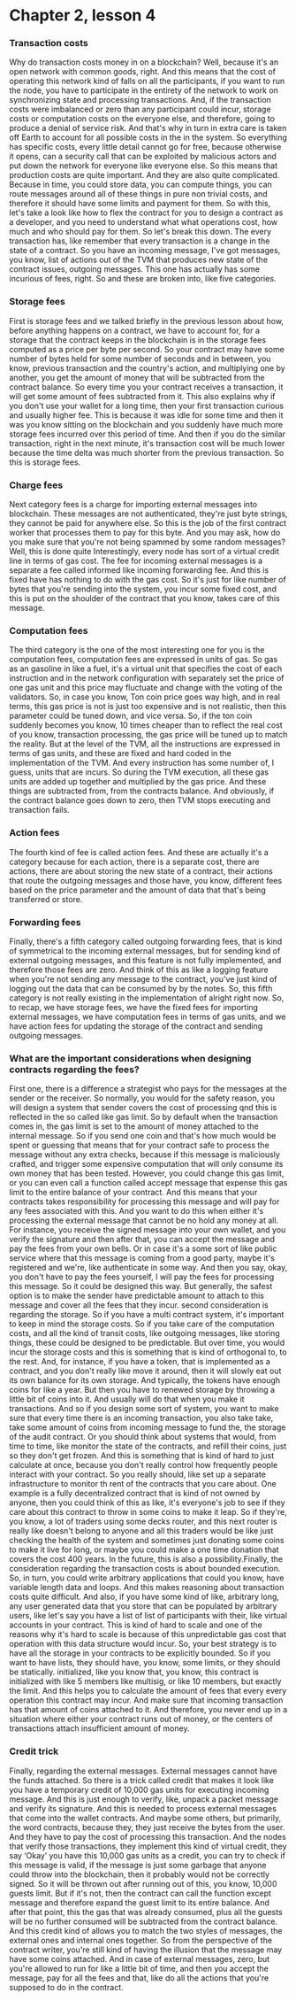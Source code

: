 # Chapter 2, lesson 4
### Transaction costs
Why do transaction costs money in on a blockchain? Well, because it's an open network with common goods, right. And this means that the cost of operating this network kind of falls on all the participants, if you want to run the node, you have to participate in the entirety of the network to work on synchronizing state and processing transactions. And, if the transaction costs were imbalanced or zero than any participant could incur, storage costs or computation costs on the everyone else, and therefore, going to produce a denial of service risk. And that's why in turn in extra care is taken off Earth to account for all possible costs in the in the system. So everything has specific costs, every little detail cannot go for free, because otherwise it opens, can a security call that can be exploited by malicious actors and put down the network for everyone like everyone else. So this means that production costs are quite important. And they are also quite complicated. Because in time, you could store data, you can compute things, you can route messages around all of these things in pure non trivial costs, and therefore it should have some limits and payment for them. So with this, let's take a look like how to flex the contract for you to design a contract as a developer, and you need to understand what what operations cost, how much and who should pay for them. So let's break this down. The every transaction has, like remember that every transaction is a change in the state of a contract. So you have an incoming message, I've got messages, you know, list of actions out of the TVM that produces new state of the contract issues, outgoing messages. This one has actually has some incurious of fees, right. So and these are broken into, like five categories.
### Storage fees
First is storage fees and we talked briefly in the previous lesson about how, before anything happens on a contract, we have to account for, for a storage that the contract keeps in the blockchain is in the storage fees computed as a price per byte per second. So your contract may have some number of bytes held for some number of seconds and in between, you know, previous transaction and the country's action, and multiplying one by another, you get the amount of money that will be subtracted from the contract balance. So every time you your contract receives a transaction, it will get some amount of fees subtracted from it. This also explains why if you don't use your wallet for a long time, then your first transaction curious and usually higher fee. This is because it was idle for some time and then it was you know sitting on the blockchain and you suddenly have much more storage fees incurred over this period of time. And then if you do the similar transaction, right in the next minute, it's transaction cost will be much lower because the time delta was much shorter from the previous transaction. So this is storage fees.
### Charge fees
Next category fees is a charge for importing external messages into blockchain. These messages are not authenticated, they're just byte strings, they cannot be paid for anywhere else. So this is the job of the first contract worker that processes them to pay for this byte. And you may ask, how do you make sure that you're not being spammed by some random messages? Well, this is done quite Interestingly, every node has sort of a virtual credit line in terms of gas cost. The fee for incoming external messages is a separate a fee called informed like incoming forwarding fee. And this is fixed have has nothing to do with the gas cost. So it's just for like number of bytes that you're sending into the system, you incur some fixed cost, and this is put on the shoulder of the contract that you know, takes care of this message.
### Computation fees
The third category is the one of the most interesting one for you is the computation fees, computation fees are expressed in units of gas. So gas as an gasoline in like a  fuel, it's a virtual unit that specifies the cost of each instruction and in the network configuration with separately set the price of one gas unit and this price may fluctuate and change with the voting of the validators. So, in case you know, Ton coin price goes way high, and in real terms, this gas price is not is just too expensive and is not realistic, then this parameter could be tuned down, and vice versa. So, if the ton coin suddenly becomes you know, 10 times cheaper than to reflect the real cost of you know, transaction processing, the gas price will be tuned up to match the reality. But at the level of the TVM, all the instructions are expressed in terms of gas units, and these are fixed and hard coded in the implementation of the TVM. And every instruction has some number of, I guess, units that are incurs. So during the TVM execution, all these gas units are added up together and multiplied by the gas price. And these things are subtracted from, from the contracts balance. And obviously, if the contract balance goes down to zero, then TVM stops executing and transaction fails.
### Action fees
The fourth kind of fee is called action fees. And these are actually it's a category because for each action, there is a separate cost, there are actions, there are about storing the new state of a contract, their actions that route the outgoing messages and those have, you know, different fees based on the price parameter and the amount of data that that's being transferred or store.
### Forwarding fees
Finally, there's a fifth category called outgoing forwarding fees, that is kind of symmetrical to the incoming external messages, but for sending kind of external outgoing messages, and this feature is not fully implemented, and therefore those fees are zero. And think of this as like a logging feature when you're not sending any message to the contract, you've just kind of logging out the data that can be consumed by by the notes. So, this fifth category is not really existing in the implementation of alright right now. So, to recap, we have storage fees, we have the fixed fees for importing external messages, we have computation fees in terms of gas units, and we have action fees for updating the storage of the contract and sending outgoing messages.

### What are the important considerations when designing contracts regarding the fees?
First one, there is a difference a strategist who pays for the messages at the sender or the receiver. So normally, you would for the safety reason, you will design a system that sender covers the cost of processing qnd this is reflected in the so called like gas limit. So by default when the transaction comes in, the gas limit is set to the amount of money attached to the internal message. So if you send one coin and that's how much would be spent or guessing that means that for your contract safe to process the message without any extra checks, because if this message is maliciously crafted, and trigger some expensive computation that will only consume its own money that has been tested. However, you could change this gas limit, or you can even call a function called accept message that expense this gas limit to the entire balance of your contract. And this means that your contracts takes responsibility for processing this message and will pay for any fees associated with this. And you want to do this when either it's processing the external message that cannot be no hold any money at all. For instance, you receive the signed message into your own wallet, and you verify the signature and then after that, you can accept the message and pay the fees from your own bells. Or in case it's a some sort of like public service where that this message is coming from a good party, maybe it's registered and we're, like authenticate in some way. And then you say, okay, you don't have to pay the fees yourself, I will pay the fees for processing this message. So it could be designed this way. But generally, the safest option is to make the sender have predictable amount to attach to this message and cover all the fees that they incur. second consideration is regarding the storage. So if you have a multi contract system, it's important to keep in mind the storage costs. So if you take care of the computation costs, and all the kind of transit costs, like outgoing messages, like storing things, these could be designed to be predictable. But over time, you would incur the storage costs and this is something that is kind of orthogonal to, to the rest. And, for instance, if you have a token, that is implemented as a contract, and you don't really like move it around, then it will slowly eat out its own balance for its own storage. And typically, the tokens have enough coins for like a year. But then you have to renewed storage by throwing a little bit of coins into it. And usually will do that when you make it transactions. And so if you design some sort of system, you want to make sure that every time there is an incoming transaction, you also take take, take some amount of coins from incoming message to fund the, the storage of the audit contract. Or you should think about systems that would, from time to time, like monitor the state of the contracts, and refill their coins, just so they don't get frozen. And this is something that is kind of hard to just calculate at once, because you don't really control how frequently people interact with your contract. So you really should, like set up a separate infrastructure to monitor th rent of the contracts that you care about. One example is a fully decentralized contract that is kind of not owned by anyone, then you could think of this as like, it's everyone's job to see if they care about this contract to throw in some coins to make it leap. So if they're, you know, a lot of traders using some decks router, and this next router is really like doesn't belong to anyone and all this traders would be like just checking the health of the system and sometimes just donating some coins to make it live for long, or maybe you could make a one time donation that covers the cost 400 years. In the future, this is also a possibility.Finally, the consideration regarding the transaction costs is about bounded execution. So, in turn, you could write arbitrary applications that could you know, have variable length data and loops. And this makes reasoning about transaction costs quite difficult. And also, if you have some kind of like, arbitrary long, any user generated data that you store that can be populated by arbitrary users, like let's say you have a list of list of participants with their, like virtual accounts in your contract. This is kind of hard to scale and one of the reasons why it's hard to scale is because of this unpredictable gas cost that operation with this data structure would incur. So, your best strategy is to have all the storage in your contracts to be explicitly bounded. So if you want to have lists, they should have, you know, some limits, or they should be statically. initialized, like you know that, you know, this contract is initialized with like 5 members like multisig, or like 10 members, but exactly the limit. And this helps you to calculate the amount of fees that every every operation this contract may incur. And make sure that incoming transaction has that amount of coins attached to it. And therefore, you never end up in a situation where either your contract runs out of money, or the centers of transactions attach insufficient amount of money.
### Credit trick
Finally, regarding the external messages. External messages cannot have the funds attached. So there is a trick called credit that makes it look like you have a temporary credit of 10,000 gas units for executing incoming message. And this is just enough to verify, like, unpack a packet message and verify its signature. And this is needed to process external messages that come into the wallet contracts. And maybe some others, but primarily, the word contracts, because they, they just receive the bytes from the user. And they have to pay the cost of processing this transaction. And the nodes that verify those transactions, they implement this kind of virtual credit, they say ‘Okay’ you have this 10,000 gas units as a credit, you can try to check if this message is valid, if the message is just some garbage that anyone could throw into the blockchain, then it probably would not be correctly signed. So it will be thrown out after running out of this, you know, 10,000 guests limit. But if it's not, then the contract can call the function except message and therefore expand the guest limit to its entire balance. And after that point, this the gas that was already consumed, plus all the guests will be no further consumed will be subtracted from the contract balance. And this credit kind of allows you to match the two styles of messages, the external ones and internal ones together. So from the perspective of the contract writer, you're still kind of having the illusion that the message may have some coins attached. And in case of external messages, zero, but you're allowed to run for like a little bit of time, and then you accept the message, pay for all the fees and that, like do all the actions that you're supposed to do in the contract.
